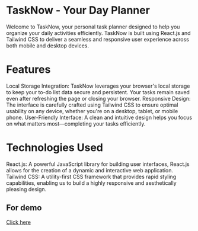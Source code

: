 <h1>TaskNow - Your Day Planner</h1>

Welcome to TaskNow, your personal task planner designed to help you organize your daily activities efficiently. TaskNow is built using React.js and Tailwind CSS to deliver a seamless and responsive user experience across both mobile and desktop devices.

<h1>Features</h1>
Local Storage Integration: TaskNow leverages your browser's local storage to keep your to-do list data secure and persistent. Your tasks remain saved even after refreshing the page or closing your browser.
Responsive Design: The interface is carefully crafted using Tailwind CSS to ensure optimal usability on any device, whether you're on a desktop, tablet, or mobile phone.
User-Friendly Interface: A clean and intuitive design helps you focus on what matters most—completing your tasks efficiently.

<h1>Technologies Used</h1>
React.js: A powerful JavaScript library for building user interfaces, React.js allows for the creation of a dynamic and interactive web application.
Tailwind CSS: A utility-first CSS framework that provides rapid styling capabilities, enabling us to build a highly responsive and aesthetically pleasing design.

<h2> For demo</h2>
<a href="https://tasknow.vercel.app/"> Click here</a>
